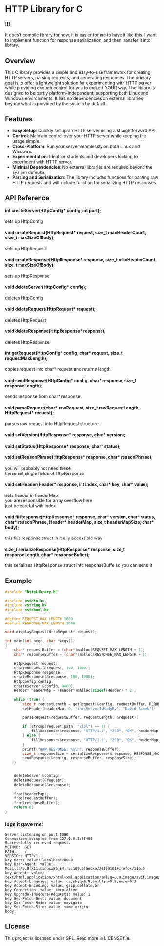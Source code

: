 # HTTP Library for C
### !!!
It does't compile library for now, it is easier for me to have it like this. I want to implement function for response serialization, and then transfer it into library.

## Overview

This C library provides a simple and easy-to-use framework for creating HTTP servers, parsing requests, and generating responses. The primary goal is to offer a lightweight solution for experimenting with HTTP server while providing enough control for you to make it YOUR way. The library is designed to be partly platform-independent, supporting both Linux and Windows environments. It has no dependencies on external libraries beyond what is provided by the system by default.

## Features

- **Easy Setup**: Quickly set up an HTTP server using a straightforward API.
- **Control**: Maintain control over your HTTP server while keeping the usage simple.
- **Cross-Platform**: Run your server seamlessly on both Linux and Windows.
- **Experimentation**: Ideal for students and developers looking to experiment with HTTP server.
- **Minimal Dependencies**: No external libraries are required beyond the system defaults.
- **Parsing and Serialization**: The library includes functions for parsing raw HTTP requests and will include function for serializing HTTP responses.

## API Reference

#### int createServer(HttpConfig* config, int port);
sets up HttpConfig
#### void createRequest(HttpRequest* request, size_t maxHeaderCount, size_t maxSizeOfBody);
sets up HttpRequest
#### void createResponse(HttpResponse* response, size_t maxHeaderCount, size_t maxSizeOfBody);
sets up HttpResponse

#### void deleteServer(HttpConfig* config);
deletes HttpConfig
#### void deleteRequest(HttpRequest* request);
deletes HttpRequest
#### void deleteResponse(HttpResponse* response);
deletes HttpResponse

#### int getRequest(HttpConfig* config, char* request, size_t requestMaxLength);
copies request into char* request and returns length
#### void sendResponse(HttpConfig* config, char* response, size_t responseLength);
sends response from char* response

#### void parseRequest(char* rawRequest, size_t rawRequestLength, HttpRequest* request);
parses raw request into HttpRequest structure

#### void setVersion(HttpResponse* response, char* version);
#### void setStatus(HttpResponse* response, char* status);
#### void setReasonPhrase(HttpResponse* response, char* reasonPhrase);
you will probably not need these  
these set single fields of HttpResponse

#### void setHeader(Header* response, int index, char* key, char* value);
sets header in headerMap  
you are responsible for array overflow here  
just be careful with index

#### void fillResponse(HttpResponse* response, char* version, char* status, char* reasonPhrase, Header* headerMap, size_t headerMapSize, char* body);
this fills response struct in really accessible way

#### size_t serializeResponse(HttpResponse* response, size_t responseLength, char* responseBuffer);
this serializes HttpResponse struct into responseBuffe so you can send it


## Example

```c
#include "httpLibrary.h"

#include <stdio.h>
#include <string.h>
#include <stdbool.h>

#define REQUEST_MAX_LENGTH 1000
#define RESPONSE_MAX_LENGTH 2000

void displayRequest(HttpRequest* request);

int main(int argc, char *argv[])
{
    char* requestBuffer = (char*)malloc(REQUEST_MAX_LENGTH + 1);
    char* responseBuffer = (char*)malloc(RESPONSE_MAX_LENGTH + 1);

    HttpRequest request;
    createRequest(&request, 100, 1000);
    HttpResponse response;
    createResponse(&response, 100, 1000);
    HttpConfig config;
    createServer(&config, 8080);
    Header* headerMap = (Header*)malloc(sizeof(Header) * 2);

    while (true) {
        size_t requestLength = getRequest(&config, requestBuffer, REQUEST_MAX_LENGTH);
        setHeader(headerMap, 0, "thisServerIsMadyBy", "David Simek");

        parseRequest(requestBuffer, requestLength, &request);
        
        if (strcmp(request.path, "/lol") == 0) {
            fillResponse(&response, "HTTP/1.1", "200", "OK", headerMap, 1, "<h1>you are in lol section now now</h1>");
        } else {
            fillResponse(&response, "HTTP/1.1", "200", "OK", headerMap, 1, "<h1>this is HOME</h1>");
        }
        printf("RAW RESPONSE: %s\n", responseBuffer);
        size_t responseSize = serializeResponse(&response, RESPONSE_MAX_LENGTH, responseBuffer);
        sendResponse(&config, responseBuffer, responseSize);
    }


    deleteServer(&config);
    deleteRequest(&request);
    deleteResponse(&response);

    free(headerMap);
    free(requestBuffer);
    free(responseBuffer);
    return 0;
}
```  
### logs it gave me:  
```
Server listening on port 8080
Connection accepted from 127.0.0.1:35488
Successfully recieved request.
METHOD:  GET
PATH:    /
VERSION: HTTP/1.1
key Host: value: localhost:8080
key User-Agent: value: Mozilla/5.0(X11;Linuxx86_64;rv:109.0)Gecko/20100101Firefox/116.0
key Accept: value: text/html,application/xhtml+xml,application/xml;q=0.9,image/avif,image/webp,*/*;q=0.8
key Accept-Language: value: cs,sk;q=0.8,en-US;q=0.5,en;q=0.3
key Accept-Encoding: value: gzip,deflate,br
key Connection: value: keep-alive
key Upgrade-Insecure-Requests: value: 1
key Sec-Fetch-Dest: value: document
key Sec-Fetch-Mode: value: navigate
key Sec-Fetch-Site: value: same-origin
body: 
```

## License
This project is licensed under GPL. Read more in LICENSE file.
